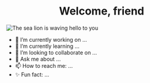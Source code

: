 

<!--
**smorgannicole/smorgannicole** is a ✨ _special_ ✨ repository because its `README.md` (this file) appears on your GitHub profile.

Here are some ideas to get you started: -->

<h1 align="center">Welcome, friend</h1>

<img src="https://github.com/smorgannicole/smorgannicole/assets/146776078/dcd0d97c-2cac-4ef5-9f2d-5b5a72e2f41f" alt="The sea lion is waving hello to you">


- 🔭 I’m currently working on ... 
- 🌱 I’m currently learning ...
- 👯 I’m looking to collaborate on ...
- 💬 Ask me about ...
- 📫 How to reach me: ...
- ✨ Fun fact: ... 

